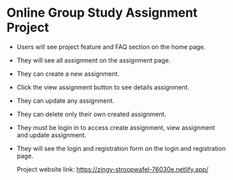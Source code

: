 # Online Group Study Assignment Project

- Users will see project feature and FAQ section on the home page.
- They will see all assignment on the assignment page.
- They can create a new assignment.
- Click the view assignment button to see details assignment. 
- They can update any assignment.
- They can delete only their own created assignment. 
- They must be login in to access create assignment, view assignment and update assignment.
- They will see the login and registration form on the login and registration page.

  Project website link: https://zingy-stroopwafel-76030e.netlify.app/